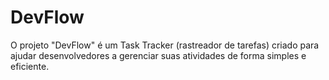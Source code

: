 # DevFlow
O projeto "DevFlow" é um Task Tracker (rastreador de tarefas) criado para ajudar desenvolvedores a gerenciar suas atividades de forma simples e eficiente. 
